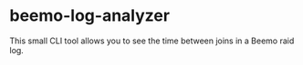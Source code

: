 # beemo-log-analyzer
This small CLI tool allows you to see the time between joins in a Beemo raid log.
